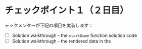# チェックポイント１（２日目）

テックメンターが下記の項目を実装します：

* [ ] Solution walkthrough - the `startGame` function solution code
* [ ] Solution walkthrough - the rendered data in the <template> block
* [ ] Pseudocode walkthrough - Explain the game logic (`src/pseudocode.txt`)
* [ ] Live - Show an example of a stubbed method

下記の項目を実装してみよう：

* [ ] Create a list of methods that you think we will need.
* [ ] Stub out the methods in the `methods` VueJS component property. [What is a stub?](https://learn.makerpass.com/groups/tokyo-002/courses/bootcamp-tpa/zenhan?id=lesson2_4)
  * [ ] Make note of what the inputs / outputs of your methods will be
